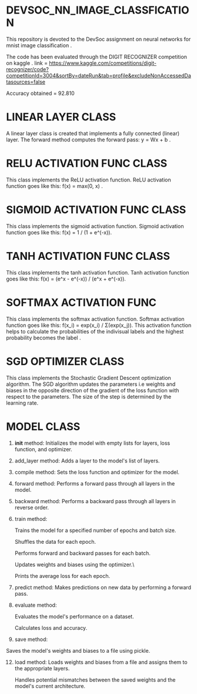 # DEVSOC_NN_IMAGE_CLASSFICATION
This repository is devoted to the DevSoc assignment on neural networks for mnist image classification .

The code has been evaluated through the DIGIT RECOGNIZER competition on kaggle . 
link = https://www.kaggle.com/competitions/digit-recognizer/code?competitionId=3004&sortBy=dateRun&tab=profile&excludeNonAccessedDatasources=false

Accuracy obtained = 92.810

# LINEAR LAYER CLASS 
A linear layer class is created that implements a fully connected (linear) layer.
The forward method computes the forward pass: y = Wx + b . 

# RELU ACTIVATION FUNC CLASS 
This class implements the ReLU activation function.
ReLU activation function goes like this: f(x) = max(0, x) .

# SIGMOID ACTIVATION FUNC CLASS
This class implements the sigmoid activation function.
Sigmoid activation function goes like this: f(x) = 1 / (1 + e^(-x)).

# TANH ACTIVATION FUNC CLASS
This class implements the tanh activation function.
Tanh activation function goes like this: f(x) = (e^x - e^(-x)) / (e^x + e^(-x)).

# SOFTMAX ACTIVATION FUNC
This class implements the softmax activation function.
Softmax activation function goes like this: f(x_i) = exp(x_i) / Σ(exp(x_j)).
This activation function helps to calculate the probabilities of the indivisual labels and the highest probability becomes the label .

# SGD OPTIMIZER CLASS
This class implements the Stochastic Gradient Descent optimization algorithm.
The SGD algorithm updates the parameters i.e weights and biases in the opposite direction of the gradient of the loss function with respect to the parameters.
The size of the step is determined by the learning rate.

# MODEL CLASS 
1. __init__ method:
   Initializes the model with empty lists for layers, loss function, and optimizer.
3. add_layer method:
   Adds a layer to the model's list of layers.
4. compile method:
   Sets the loss function and optimizer for the model.
5. forward method:
   Performs a forward pass through all layers in the model.
6. backward method:
   Performs a backward pass through all layers in reverse order.
7. train method:
   
   Trains the model for a specified number of epochs and batch size.

   Shuffles the data for each epoch.

   Performs forward and backward passes for each batch.

   Updates weights and biases using the optimizer.\

   Prints the average loss for each epoch.
8. predict method:
   Makes predictions on new data by performing a forward pass.
9. evaluate method:
    
   Evaluates the model's performance on a dataset.

   Calculates loss and accuracy.
   
11. save method:
    
   Saves the model's weights and biases to a file using pickle.
   
12. load method:
    Loads weights and biases from a file and assigns them to the appropriate layers.

    Handles potential mismatches between the saved weights and the model's current architecture.
  

